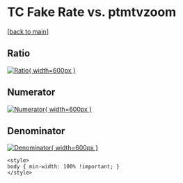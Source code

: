 # TC Fake Rate vs. ptmtvzoom

[[back to main](./)]



## Ratio

[![Ratio](../mtv/var/TC_fakerate_stack_ptmtvzoom.png){ width=600px }](../mtv/var/TC_fakerate_stack_ptmtvzoom.pdf)

## Numerator

[![Numerator](../mtv/num/TC_fakerate_stack_ptmtvzoom_num.png){ width=600px }](../mtv/num/TC_fakerate_stack_ptmtvzoom_num.pdf)

## Denominator

[![Denominator](../mtv/den/TC_fakerate_stack_ptmtvzoom_den.png){ width=600px }](../mtv/den/TC_fakerate_stack_ptmtvzoom_den.pdf)


``` {=html}
<style>
body { min-width: 100% !important; }
</style>
```
